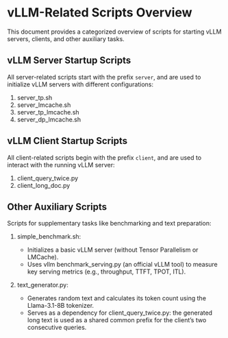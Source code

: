 # vLLM-Related Scripts Overview

This document provides a categorized overview of scripts for starting vLLM servers, clients, and other auxiliary tasks.

## vLLM Server Startup Scripts

All server-related scripts start with the prefix `server`, and are used to initialize vLLM servers with different configurations:

1. server_tp.sh
2. server_lmcache.sh
3. server_tp_lmcache.sh
4. server_dp_lmcache.sh

## vLLM Client Startup Scripts
All client-related scripts begin with the prefix `client`, and are used to interact with the running vLLM server:
1. client_query_twice.py
2. client_long_doc.py

## Other Auxiliary Scripts
Scripts for supplementary tasks like benchmarking and text preparation:

1. simple_benchmark.sh: 
    * Initializes a basic vLLM server (without Tensor Parallelism or LMCache).
    * Uses vllm benchmark_serving.py (an official vLLM tool) to measure key serving metrics (e.g., throughput, TTFT, TPOT, ITL).

2. text_generator.py: 
    * Generates random text and calculates its token count using the Llama-3.1-8B tokenizer.
    * Serves as a dependency for client_query_twice.py: the generated long text is used as a shared common prefix for the client’s two consecutive queries.

